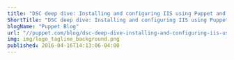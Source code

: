 ```yaml
---
title: "DSC deep dive: Installing and configuring IIS using Puppet and PowerShell DSC"
ShortTitle: "DSC deep dive: Installing and configuring IIS using Puppet and PowerShell DSC"
blogName: "Puppet Blog"
url: "//puppet.com/blog/dsc-deep-dive-installing-and-configuring-iis-using-puppet-and-powershell-dsc"
img: img/logo_tagline_background.png
published: 2016-04-16T14:13:06-04:00
---
```

